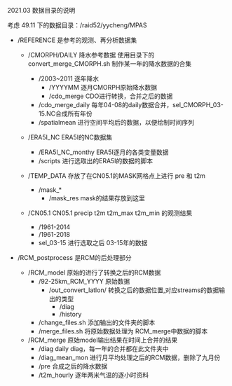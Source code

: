 2021.03 数据目录的说明

考虑 49.11 下的数据目录：/raid52/yycheng/MPAS


- /REFERENCE 是参考的观测、再分析数据集
    - /CMORPH/DAILY    降水参考数据  使用目录下的 convert_merge_CMORPH.sh 制作某一年的降水数据的合集
        - /2003~2011       逐年降水
            - /YYYYMM      逐月CMORPH原始降水数据
            - /cdo_merge   CDO进行转换，合并之后的数据
        - /cdo_merge_daily  每年04-08的daily数据合并，sel_CMORPH_03-15.NC合成所有年份
        - /spatialmean      进行空间平均后的数据，以便绘制时间序列

    - /ERA5I_NC                   ERA5I的NC数据集
        - /ERA5I_NC_monthy        ERA5I逐月的各类变量数据
        - /scripts                进行选取出的ERA5I的数据的脚本

    - /TEMP_DATA                  存放了在CN05.1的MASK网格点上进行 pre 和 t2m
        - /mask_*
            - /mask_res           mask的结果存放到这里

    - /CN05.1   CN05.1 precip t2m t2m_max t2m_min 的观测结果
        - /1961-2014
        - /1961-2018
        - sel_03-15 进行选取之后 03-15年的数据

- /RCM_postprocess 是RCM的后处理部分
    - /RCM_model                       原始的进行了转换之后的RCM数据
        - /92-25km_RCM_YYYY            原始数据
            - /out_convert_latlon/     转换之后的数据位置,对应streams的数据输出的类型
                - /diag
                - /history
        - /change_files.sh             添加输出的文件夹的脚本
        - /merge_files.sh              将原始数据处理为 RCM_merge中数据的脚本
    - /RCM_merge                       原始model输出结果在时间上合并的结果
        - /diag                        daily diag，每一年的合并都在此文件夹中
        - /diag_mean_mon               进行月平均处理之后的RCM数据，删除了九月份
        - /pre                         合成之后的降水数据
        - /t2m_hourly                  逐年两米气温的逐小时资料